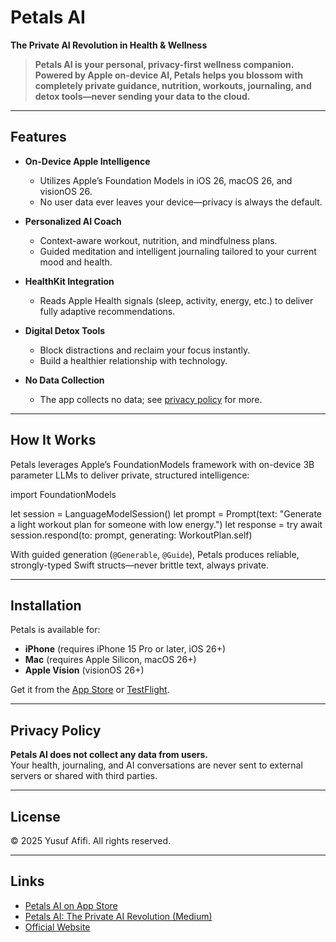 # Petals AI

**The Private AI Revolution in Health & Wellness**

> **Petals AI is your personal, privacy-first wellness companion. Powered by Apple on-device AI, Petals helps you blossom with completely private guidance, nutrition, workouts, journaling, and detox tools—never sending your data to the cloud.**

---

## Features

- **On-Device Apple Intelligence**
  - Utilizes Apple’s Foundation Models in iOS 26, macOS 26, and visionOS 26.
  - No user data ever leaves your device—privacy is always the default.

- **Personalized AI Coach**
  - Context-aware workout, nutrition, and mindfulness plans.
  - Guided meditation and intelligent journaling tailored to your current mood and health.

- **HealthKit Integration**
  - Reads Apple Health signals (sleep, activity, energy, etc.) to deliver fully adaptive recommendations.

- **Digital Detox Tools**
  - Block distractions and reclaim your focus instantly.
  - Build a healthier relationship with technology.

- **No Data Collection**
  - The app collects no data; see [privacy policy](#privacy-policy) for more.

---

## How It Works

Petals leverages Apple’s FoundationModels framework with on-device 3B parameter LLMs to deliver private, structured intelligence:

import FoundationModels

let session = LanguageModelSession()
let prompt = Prompt(text: "Generate a light workout plan for someone with low energy.")
let response = try await session.respond(to: prompt, generating: WorkoutPlan.self)


With guided generation (`@Generable`, `@Guide`), Petals produces reliable, strongly-typed Swift structs—never brittle text, always private.

---

## Installation

Petals is available for:

- **iPhone** (requires iPhone 15 Pro or later, iOS 26+)
- **Mac** (requires Apple Silicon, macOS 26+)
- **Apple Vision** (visionOS 26+)

Get it from the [App Store](https://apps.apple.com/us/app/petals-ai/id6749387193) or [TestFlight](https://petalsapp.ai).

---

## Privacy Policy

**Petals AI does not collect any data from users.**  
Your health, journaling, and AI conversations are never sent to external servers or shared with third parties.

---

## License

© 2025 Yusuf Afifi. All rights reserved.

---

## Links

- [Petals AI on App Store](https://apps.apple.com/us/app/petals-ai/id6749387193)
- [Petals AI: The Private AI Revolution (Medium)](https://medium.com/@yusuf.afifi/petals-ai-the-private-ai-revolution-e45ea6f3155f)
- [Official Website](https://petalsapp.ai)
```
